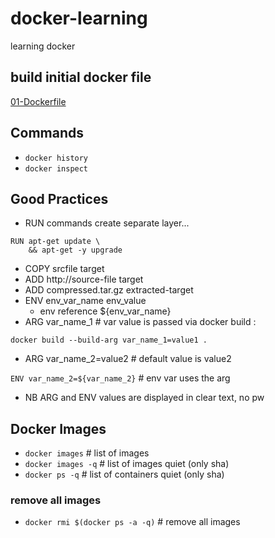 # docker-learning
learning docker
## build initial docker file
[01-Dockerfile](./01-Dockerfile)
## Commands
- `docker history`
- `docker inspect`
## Good Practices
- RUN commands create separate layer... 

```
RUN apt-get update \
	&& apt-get -y upgrade
```
- COPY srcfile target
- ADD http://source-file target
- ADD compressed.tar.gz extracted-target
- ENV env_var_name env_value
  - env reference ${env_var_name}
- ARG var_name_1 # var value is passed via docker build : 

`docker build --build-arg var_name_1=value1 .`

- ARG var_name_2=value2 # default value is value2
  
`ENV var_name_2=${var_name_2}` # env var uses the arg 

- NB ARG and ENV values are displayed in clear text, no pw
## Docker Images
- `docker images` # list of images
- `docker images -q` # list of images quiet (only sha)
- `docker ps -q` # list of containers quiet (only sha)
### remove all images
- `docker rmi $(docker ps -a -q)` # remove all images


  

  
